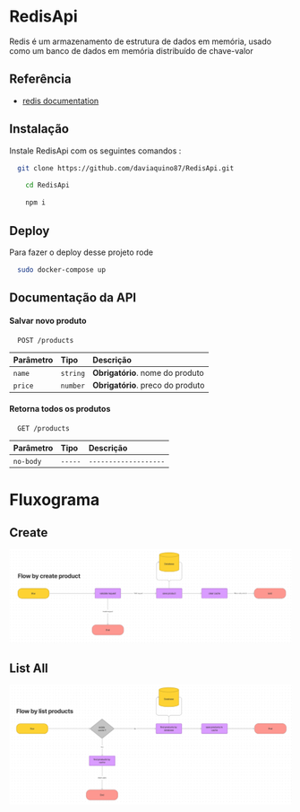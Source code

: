 # RedisApi

Redis é um armazenamento de estrutura de dados em memória, usado como um banco de dados em memória distribuído de chave-valor

## Referência

- [redis documentation](https://redis.io/docs/)

## Instalação

Instale RedisApi com os seguintes comandos :

```bash
  git clone https://github.com/daviaquino87/RedisApi.git
```

```bash
    cd RedisApi
```

```bash
    npm i
```

## Deploy

Para fazer o deploy desse projeto rode

```bash
  sudo docker-compose up
```

## Documentação da API

#### Salvar novo produto

```http
  POST /products
```

| Parâmetro | Tipo     | Descrição                         |
| :-------- | :------- | :-------------------------------- |
| `name`    | `string` | **Obrigatório**. nome do produto  |
| `price`   | `number` | **Obrigatório**. preco do produto |

#### Retorna todos os produtos

```http
  GET /products
```

| Parâmetro | Tipo    | Descrição             |
| :-------- | :------ | :-------------------- |
| `no-body` | `-----` | `-------------------` |

# Fluxograma

## Create

![Alt text](./assets//flow_create_product.png?raw=true "CreateProducts")

## List All

![Alt text](./assets//flow_by_list_products.png?raw=true "ListProducts")
